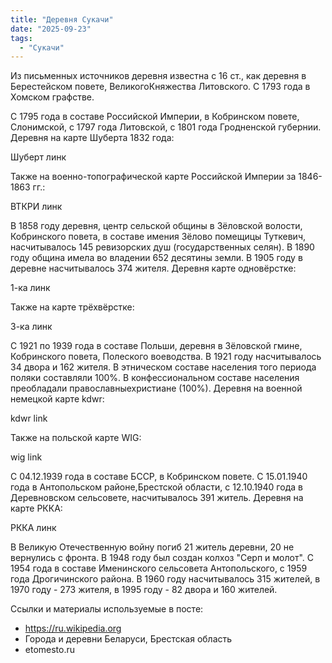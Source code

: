 ```yaml
---
title: "Деревня Сукачи"
date: "2025-09-23"
tags: 
  - "Сукачи"
---
```


Из письменных источников деревня известна с 16 ст., как деревня в Берестейском повете, ВеликогоКняжества Литовского. С 1793 года в Хомском графстве.

С 1795 года в составе Российской Империи, в Кобринском повете, Слонимской, с 1797 года Литовской, с 1801 года Гродненской губернии. Деревня на карте Шуберта 1832 года:

Шуберт линк

Также на военно-топографической карте Российской Империи за 1846-1863 гг.:

ВТКРИ линк

В 1858 году деревня, центр сельской общины в Зёловской волости, Кобринского повета, в составе имения Зёлово помещицы Туткевич, насчитывалось 145 ревизорских душ (государственных селян). В 1890 году община имела во владении 652 десятины земли. В 1905 году в деревне насчитывалось 374 жителя. Деревня карте одновёрстке:

1-ка линк

Также на карте трёхвёрстке:

3-ка линк

С 1921 по 1939 года в составе Польши, деревня в Зёловской гмине, Кобринского повета, Полеского воеводства. В 1921 году насчитывалось 34 двора и 162 жителя. В этническом составе населения того периода поляки составляли 100%. В конфессиональном составе населения преобладали православныехристиане (100%). Деревня на военной немецкой карте kdwr:

kdwr link

Также на польской карте WIG:

wig link

С 04.12.1939 года в составе БССР, в Кобринском повете. С 15.01.1940 года в Антопольском районе,Брестской области, с 12.10.1940 года в Деревновском сельсовете, насчитывалось 391 житель. Деревня на карте РККА:

РККА линк

В Великую Отечественную войну погиб 21 житель деревни, 20 не вернулись с фронта. В 1948 году был создан колхоз "Серп и молот". С 1954 года в составе Именинского сельсовета Антопольского, с 1959 года Дрогичинского района. В 1960 году насчитывалось 315 жителей, в 1970 году - 273 жителя, в 1995 году - 82 двора и 160 жителей.

Ссылки и материалы используемые в посте:
- https://ru.wikipedia.org
- Города и деревни Беларуси, Брестская область
- etomesto.ru
